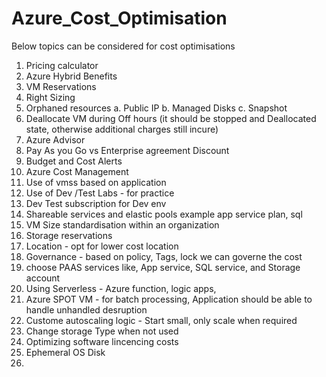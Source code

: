 # Azure_Cost_Optimisation

Below topics can be considered for cost optimisations
1. Pricing calculator
2. Azure Hybrid Benefits
3. VM Reservations
4. Right Sizing
5. Orphaned resources
      a. Public IP
      b. Managed Disks
      c. Snapshot
6. Deallocate VM during Off hours (it should be stopped and Deallocated state, otherwise additional charges still incure)
7. Azure Advisor
8. Pay As you Go vs Enterprise agreement Discount
9. Budget and Cost Alerts
10. Azure Cost Management
11. Use of vmss based on application
12. Use of Dev /Test Labs - for practice
13. Dev Test subscription for Dev env
14. Shareable services and elastic pools example app service plan, sql
15. VM Size standardisation within an organization
16. Storage reservations
17. Location - opt for lower cost location
18. Governance - based on policy, Tags, lock we can governe the cost
19. choose PAAS services like, App service, SQL service, and Storage account
20. Using Serverless - Azure function, logic apps, 
21. Azure SPOT VM - for batch processing, Application should be able to handle unhandled desruption
22. Custome autoscaling logic - Start small, only scale when required
23. Change storage Type when not used
24. Optimizing software lincencing costs
25. Ephemeral OS Disk
26. 
